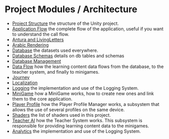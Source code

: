 # Project Modules / Architecture

- [Project Structure](ProjectStructure.md) the structure of the Unity project.
- [Application Flow](ApplicationFlow.md) the complete flow of the application, useful if you want to understand the call flow.
- [Antura and LivingLetters](AnturaLivingLetters.md)
- [Arabic Rendering](ArabicRendering.md)
- [Database](Database.md) the datasets used everywhere.
- [Database Schemas](DatabaseSchemas.md) details on db tables and schemas
- [Database Management](DatabaseManagement.md)
- [Data Flow](DataFlow.md) how the learning content data flows from the database, to the teacher system, and finally to minigames.
- [Journey](Journey.md)
- [Localization](Localization.md)
- [Logging](Logging.md) the implementation and use of the Logging System.
- [MiniGame](MiniGame.md) how a MiniGame works, how to create new ones and link them to the core application.
- [Player Profile](PlayerProfile.md) how the Player Profile Manager works, a subsystem that allows the use of several profiles on the same device.
- [Shaders](Shaders.md) the list of shaders used in this project.
- [Teacher AI](Teacher.md) how the Teacher System works. This subsystem is responsible for providing learning content data to the minigames.
- [Analytics](Analytics.md) the implementation and use of the Logging System.
